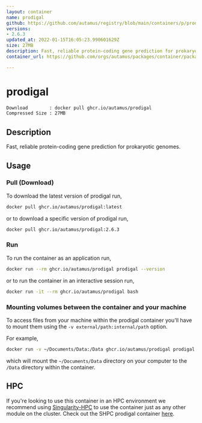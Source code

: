 ```yaml
---
layout: container
name: prodigal
github: https://github.com/autamus/registry/blob/main/containers/p/prodigal/spack.yaml
versions:
- 2.6.3
updated_at: 2022-01-15T16:05:23.990601629Z
size: 27MB
description: Fast, reliable protein-coding gene prediction for prokaryotic genomes.
container_url: https://github.com/orgs/autamus/packages/container/package/prodigal

---
```

# prodigal
```bash 
Download        : docker pull ghcr.io/autamus/prodigal
Compressed Size : 27MB
```

## Description
Fast, reliable protein-coding gene prediction for prokaryotic genomes.

## Usage
### Pull (Download)
To download the latest version of prodigal run,

```bash
docker pull ghcr.io/autamus/prodigal:latest
```

or to download a specific version of prodigal run,

```bash
docker pull ghcr.io/autamus/prodigal:2.6.3
```
### Run
To run the container as an application run,
```bash
docker run --rm ghcr.io/autamus/prodigal prodigal --version
```

or to run the container in an interactive session run,
```bash
docker run -it --rm ghcr.io/autamus/prodigal bash
```

### Mounting volumes between the container and your machine
To access files from your machine within the prodigal container you'll have to mount them using the `-v external/path:internal/path` option.

For example,
```bash
docker run -v ~/Documents/Data:/Data ghcr.io/autamus/prodigal prodigal /Data/myData.csv
```
which will mount the `~/Documents/Data` directory on your computer to the `/Data` directory within the container.

## HPC
If you're looking to use this container in an HPC environment we recommend using [Singularity-HPC](https://singularity-hpc.readthedocs.io) to use the container just as any other module on the cluster. Check out the SHPC prodigal container [here](https://singularityhub.github.io/singularity-hpc/r/ghcr.io-autamus-prodigal/).